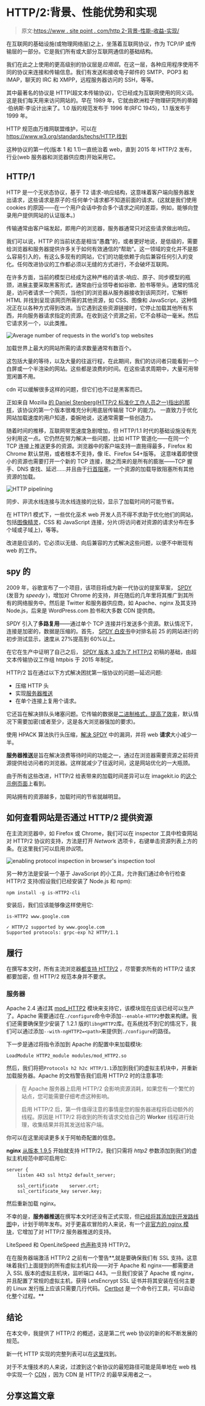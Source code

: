 # HTTP/2:背景、性能优势和实现

> 原文:[https://www . site point . com/http 2-背景-性能-收益-实现/](https://www.sitepoint.com/http2-background-performance-benefits-implementations/)

在互联网的基础设施(或物理网络层)之上，坐落着互联网协议，作为 TCP/IP 或传输层的一部分。它是我们所有或大部分互联网通信的基础结构。

我们在此之上使用的更高级别的协议层是*应用层*。在这一层，各种应用程序使用不同的协议来连接和传输信息。我们有发送和接收电子邮件的 SMTP、POP3 和 IMAP，聊天的 IRC 和 XMPP，远程服务器访问的 SSH，等等。

其中最著名的协议是 HTTP(超文本传输协议)，它已经成为互联网使用的同义词。这是我们每天用来访问网站的。早在 1989 年，它就由欧洲粒子物理研究所的蒂姆·伯纳斯·李设计出来了。1.0 版的规范发布于 1996 年(RFC 1945)，1.1 版发布于 1999 年。

HTTP 规范由万维网联盟维护，可以在 https://www.w3.org/standards/techs/HTTP.找到

这种协议的第一代(版本 1 和 1.1)一直统治着 web，直到 2015 年 HTTP/2 发布，行业(web 服务器和浏览器供应商)开始采用它。

## HTTP/1

HTTP 是一个无状态协议，基于 T2 请求-响应结构，这意味着客户端向服务器发出请求，这些请求是原子的:任何单个请求都不知道前面的请求。(这就是我们使用 cookies 的原因——在一个用户会话中弥合多个请求之间的差距，例如，能够向登录用户提供网站的认证版本。)

传输通常由客户端发起，即用户的浏览器，服务器通常只对这些请求做出响应。

我们可以说，HTTP 的当前状态是相当“愚蠢”的，或者更好地说，是低级的，需要给浏览器和服务器提供许多关于如何有效通信的“帮助”。这一领域的变化并不是那么容易引入的，有这么多现有的网站，它们的功能依赖于向后兼容任何引入的变化。任何改进协议的工作都必须以无缝的方式进行，不会破坏互联网。

在许多方面，当前的模型已经成为这种严格的请求-响应、原子、同步模型的瓶颈，进展主要采取黑客形式，通常由行业领导者如谷歌、脸书等带头。通常的情况是，访问者请求一个网页，当他们的浏览器从服务器接收到该网页时，它解析 HTML 并找到呈现该网页所需的其他资源，如 CSS、图像和 JavaScript，这种情况正在以各种方式得到改进。当它遇到这些资源链接时，它停止加载其他所有东西，并向服务器请求指定的资源。在收到这个资源之前，它不会移动一毫米。然后它请求另一个，以此类推。

![Average number of requests in the world's top websites](../Images/956a71859bcc659a5ff167b0174e2530.png)

加载世界上最大的网站所需的请求数量通常有数百个。

这包括大量的等待，以及大量的往返行程，在此期间，我们的访问者只能看到一个白屏或一个半渲染的网站。这些都是浪费的时间。在这些请求周期中，大量可用带宽闲置不用。

cdn 可以缓解很多这样的问题，但它们也不过是黑客而已。

正如来自 Mozilla [的 Daniel Stenberg(HTTP/2 标准化工作人员之一)指出的那样](https://bagder.gitbooks.io/HTTP2-explained/content/en/part2.html)，该协议的第一个版本很难充分利用底层传输层 TCP 的能力。
一直致力于优化网站加载速度的用户知道，委婉地说，这通常需要一些创造力。

随着时间的推移，互联网带宽速度急剧增加，但 HTTP/1.1 时代的基础设施没有充分利用这一点。它仍然在努力解决一些问题，比如 HTTP 管道化——在同一个 TCP 连接上推送更多的资源。浏览器中的客户端支持一直拖得最多，Firefox 和 Chrome 默认禁用，或者根本不支持，像 IE、Firefox 54+版等。
这意味着即使很小的资源也需要打开一个新的 TCP 连接，随之而来的是所有的膨胀——TCP 握手、DNS 查找、延迟……并且由于[行首阻塞](https://www.wikiwand.com/en/Head-of-line_blocking)，一个资源的加载导致阻塞所有其他资源的加载。

![HTTP pipelining](../Images/1591f7973b5a155ed4e122aa472eac57.png)

同步、非流水线连接与流水线连接的比较，显示了加载时间的可能节省。

在 HTTP/1 模式下，一些优化巫术 web 开发人员不得不求助于优化他们的网站，包括[图像精灵](https://developer.mozilla.org/en-US/docs/Web/CSS/CSS_Images/Implementing_image_sprites_in_CSS)，CSS 和 JavaScript 连接，分片(将访问者对资源的请求分布在多个域或子域上)，等等。

改进是应该的，它必须以无缝、向后兼容的方式解决这些问题，以便不中断现有 web 的工作。

## spy 的

2009 年，谷歌宣布了一个项目，该项目将成为新一代协议的提案草案， [SPDY](https://www.chromium.org/spdy/spdy-whitepaper) (发音为 *speedy* )，增加对 Chrome 的支持，并在随后的几年里将其推广到其所有的网络服务中。然后是 Twitter 和服务器供应商，如 Apache、nginx 及其支持 Node.js，后来是 WordPress.com 脸书和大多数 CDN 提供商。

SPDY 引入了**多路复用**——通过单个 TCP 连接并行发送多个资源。默认情况下，连接是加密的，数据是压缩的。首先， [SPDY 白皮书](https://www.chromium.org/spdy/spdy-whitepaper)中对排名前 25 的网站进行的初步测试显示，速度从 27%提高到 60%以上。

在它在生产中证明了自己之后， [SPDY 版本 3 成为了 HTTP/2](https://bagder.gitbooks.io/HTTP2-explained/content/en/part4.html) 初稿的基础，由超文本传输协议工作组 httpbis 于 2015 年制定。

HTTP/2 旨在通过以下方式解决困扰第一版协议的问题—延迟问题:

*   压缩 HTTP 头
*   实现[服务器推送](https://en.wikipedia.org/wiki/HTTP/2_Server_Push)
*   在单个连接上复用个请求。

它还旨在解决排队头堵塞问题。它传输的数据是[二进制格式，提高了效率](https://HTTP2.github.io/faq/#why-is-HTTP2-binary)，默认情况下需要加密(或者至少，这是各大浏览器强加的要求)。

使用 HPACK 算法执行头压缩，[解决 SPDY](https://blog.cloudflare.com/hpack-the-silent-killer-feature-of-HTTP-2/) 中的漏洞，并将 web **请求**大小减少一半。

**服务器推送**是旨在解决浪费等待时间的功能之一，通过在浏览器需要资源之前将资源提供给访问者的浏览器。这样就减少了往返时间，这是网站优化的一大瓶颈。

由于所有这些改进，HTTP/2 给表带来的加载时间差异可以在 imagekit.io 的[这个示例页面](https://imagekit.io/demo/HTTP2-vs-HTTP1)上看到。

网站拥有的资源越多，加载时间的节省就越明显。

## 如何查看网站是否通过 HTTP/2 提供资源

在主流浏览器中，如 Firefox 或 Chrome，我们可以在 inspector 工具中检查网站对 HTTP/2 协议的支持，方法是打开 *Network* 选项卡，右键单击资源列表上方的条。在这里我们可以启用*协议*项。

![enabling protocol inspection in browser's inspection tool](../Images/4e7de5025d640c5a1150d5585dd46abd.png)

另一种方法是安装一个基于 JavaScript 的小工具，允许我们通过命令行检查 HTTP/2 支持(假设我们已经安装了 Node.js 和 npm):

```
npm install -g is-HTTP2-cli 
```

安装后，我们应该能够像这样使用它:

```
is-HTTP2 www.google.com

✓ HTTP/2 supported by www.google.com
Supported protocols: grpc-exp h2 HTTP/1.1 
```

## 履行

在撰写本文时，所有主流浏览器[都支持 HTTP/2](https://en.wikipedia.org/wiki/Comparison_of_web_browsers#Protocol_support) ，尽管要求所有的 HTTP/2 请求都要加密，但 HTTP/2 规范本身并不要求。

### 服务器

Apache 2.4 通过其 [mod_HTTP2](https://httpd.apache.org/docs/2.4/howto/http2.html) 模块来支持它，该模块现在应该已经可以生产了。Apache 需要通过在`./configure`命令中添加`--enable-HTTP2`参数来构建。我们还需要确保至少安装了 1.2.1 版的`libngHTTP2`库。在系统找不到它的情况下，我们可以通过添加`--with-ngHTTP2=<path>`来提供到`./configure`的路径。

下一步是通过将指令添加到 Apache 的配置中来加载模块:

```
LoadModule HTTP2_module modules/mod_HTTP2.so 
```

然后，我们将把`Protocols h2 h2c HTTP/1.1`添加到我们的虚拟主机块中，并重新加载服务器。Apache 的文档警告我们启用 HTTP/2 时的注意事项:

> 在 Apache 服务器上启用 HTTP/2 会影响资源消耗，如果您有一个繁忙的站点，您可能需要仔细考虑这种影响。
> 
> 启用 HTTP/2 后，第一件值得注意的事情是您的服务器进程将启动额外的线程。原因是 HTTP/2 将收到的所有请求交给自己的 **Worker** 线程进行处理，收集结果并将其发送给客户端。

你可以在这里阅读更多关于阿帕奇配置的信息。

**nginx** [从版本 1.9.5](https://www.nginx.com/blog/nginx-1-9-5/) 开始就支持 HTTP/2，我们只需将 *http2* 参数添加到我们的虚拟主机规范中即可启用它:

```
server {
    listen 443 ssl http2 default_server;

    ssl_certificate    server.crt;
    ssl_certificate_key server.key; 
```

然后重新加载 nginx。

不幸的是，**服务器推送**在撰写本文时还没有正式实现，但[已经将其添加到开发路线图](https://trac.nginx.org/nginx/roadmap)中，计划于明年发布。对于更喜欢冒险的人来说，有一个[非官方的 nginx 模块](https://github.com/ghedo/HTTP2-push-nginx-module)，它增加了对 HTTP/2 服务器推送的支持。

LiteSpeed 和 OpenLiteSpeed [也声称](https://www.litespeedtech.com/products/litespeed-web-server/features/HTTP-2-support)支持 HTTP/2。

在在服务器端激活 HTTP/2 之前有一个警告**,就是要确保我们有 SSL 支持。这意味着我们上面提到的所有虚拟主机片段——对于 Apache 和 nginx——都需要进入 SSL 版本的虚拟主机块，监听端口 443。一旦我们安装了 Apache 或 nginx，并且配置了常规的虚拟主机，获得 LetsEncrypt SSL 证书并将其安装在任何主要的 Linux 发行版上应该只需要几行代码。 [Certbot](https://certbot.eff.org/) 是一个命令行工具，可以自动化整个过程。**

## 结论

在本文中，我提供了 HTTP/2 的概述，这是第二代 web 协议的新的和不断发展的规范。

新一代 HTTP 实现的完整列表可以在[这里](https://github.com/HTTP2/HTTP2-spec/wiki/Implementations)找到。

对于不太懂技术的人来说，过渡到这个新协议的最短路径可能是简单地在 web 栈中实现一个 [CDN](https://www.sitepoint.com/what-is-a-cdn-and-how-does-it-work) ，因为 CDN 是 HTTP/2 的最早采用者之一。

## 分享这篇文章